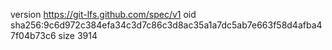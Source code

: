 version https://git-lfs.github.com/spec/v1
oid sha256:9c6d972c384efa34c3d7c86c3d8ac35a1a7dc5ab7e663f58d4afba47f04b73c6
size 3914

